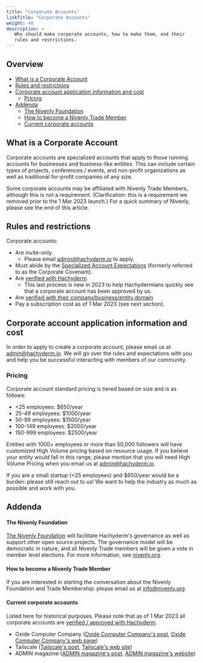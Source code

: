 ```yaml
---
title: "Corporate Accounts"
linkTitle: "Corporate Accounts"
weight: 40
description: >
   Who should make corporate accounts, how to make them, and their
   rules and restrictions.
---
```


## Overview <!-- omit from toc -->

- [What is a Corporate Account](#what-is-a-corporate-account)
- [Rules and restrictions](#rules-and-restrictions)
- [Corporate account application information and cost](#corporate-account-application-information-and-cost)
  - [Pricing](#pricing)
- [Addenda](#addenda)
    - [The Nivenly Foundation](#the-nivenly-foundation)
    - [How to become a Nivenly Trade Member](#how-to-become-a-nivenly-trade-member)
    - [Current corporate accounts](#current-corporate-accounts)

## What is a Corporate Account

Corporate accounts are specialized accounts that apply to those running accounts for businesses
and business-like entities. This can include certain types of projects, conferences / events,
and non-profit organizations as well as traditional for-profit companies of any size.

Some corporate accounts may be affiliated with Nivenly Trade Members, although this is not
a requirement. (Clarification: this is a requirement we removed prior to the 1 Mar 2023 launch.)
For a quick summary of Nivenly, please see the end of this article.

## Rules and restrictions

Corporate accounts:

* Are invite-only.
  * Please email [admin@hachyderm.io](mailto:admin@hachyderm.io) to apply.
* Must abide by the [Specialized Account Expectations](../covenant/) (formerly referred to
  as the Corporate Covenant).
* Are [verified with Hachyderm](../verification/).
  * This last process is new in 2023 to help Hachydermians quickly see that a corporate
    account has been approved by us.
* Are [verified with their company/business/entity domain](../../mastodon/user/verification/)
* Pay a subscription cost as of 1 Mar 2023 (see next section).

## Corporate account application information and cost

In order to apply to create a corporate account, please email us at [admin@hachyderm.io](mailto:admin@hachyderm.io).
We will go over the rules and expectations with you and help you be successful interacting with
members of our community.

### Pricing

Corporate account standard pricing is tiered based on size and is as follows:

* <25 employees: $650/year
* 25-49 employees: $1000/year 
* 50-99 employees: $1500/year
* 100-149 employees: $2000/year
* 150-999 employees: $2500/year

Entities with 1000+ employees or more than 50,000 followers will have customized High
Volume pricing based on resource usage. If you believe your entity would fall in this range,
please mention that you will need High Volume Pricing when you email us at [admin@hachyderm.io](mailto:admin@hachyderm.io). 

If you are a small startup (<25 employees) and $650/year would be a burden: please still
reach out to us! We want to help the industry as much as possible and work with you.

## Addenda

#### The Nivenly Foundation

[The Nivenly Foundation](https://nivenly.org) will facilitate Hachyderm's governance as well as support other open source projects.
The governance model will be democratic in nature, and all Nivenly Trade members will be given a vote in member level elections.
For more information, see [nivenly.org](https://nivenly.org).

#### How to become a Nivenly Trade Member

If you are interested in starting the conversation about the Nivenly Foundation and Trade
Membership: please email us at [info@nivenly.org](mailto:info@nivenly.org).

#### Current corporate accounts

Listed here for historical purposes. Please note that as of 1 Mar 2023 all corporate accounts
are [verified / approved with Hachyderm](../verification/).

* Oxide Computer Company ([Oxide Computer Company's post](https://hachyderm.io/@oxidecomputer/109328522372516771), [Oxide Computer Company's web page](https://oxide.computer/))
* Tailscale ([Tailscale's post](https://hachyderm.io/@tailscale/109354733547660732), [Tailscale's web site](https://tailscale.com/))
* ADMIN magazine ([ADMIN magazine's post](https://hachyderm.io/@adminmagazine/109751478214181376), [ADMIN magazine's website](https://www.admin-magazine.com/))